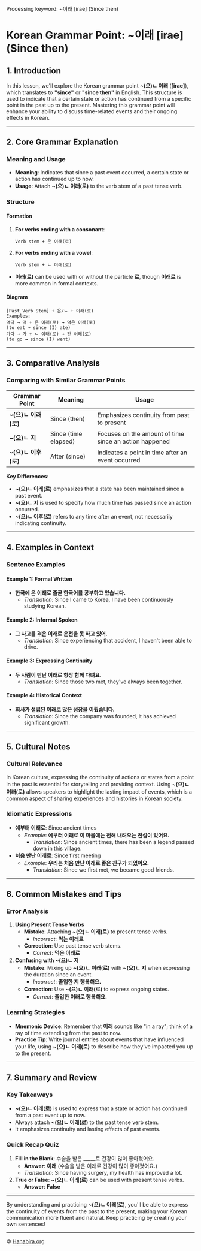 Processing keyword: ~이래 [irae] (Since then)
# Korean Grammar Point: ~이래 [irae] (Since then)

## 1. Introduction
In this lesson, we'll explore the Korean grammar point **~(으)ㄴ 이래** (**[irae]**), which translates to **"since"** or **"since then"** in English. This structure is used to indicate that a certain state or action has continued from a specific point in the past up to the present. Mastering this grammar point will enhance your ability to discuss time-related events and their ongoing effects in Korean.

---
## 2. Core Grammar Explanation
### Meaning and Usage
- **Meaning**: Indicates that since a past event occurred, a certain state or action has continued up to now.
- **Usage**: Attach **~(으)ㄴ 이래(로)** to the verb stem of a past tense verb.
### Structure
#### Formation
1. **For verbs ending with a consonant**:
   ```
   Verb stem + 은 이래(로)
   ```
2. **For verbs ending with a vowel**:
   ```
   Verb stem + ㄴ 이래(로)
   ```
- **이래(로)** can be used with or without the particle **로**, though **이래로** is more common in formal contexts.
#### Diagram
```
[Past Verb Stem] + 은/ㄴ + 이래(로)
Examples:
먹다 → 먹 + 은 이래(로) → 먹은 이래(로)
(to eat → since (I) ate)
가다 → 가 + ㄴ 이래(로) → 간 이래(로)
(to go → since (I) went)
```
---
## 3. Comparative Analysis
### Comparing with Similar Grammar Points
| Grammar Point     | Meaning                | Usage                                |
|-------------------|------------------------|--------------------------------------|
| **~(으)ㄴ 이래(로)** | Since (then)           | Emphasizes continuity from past to present |
| **~(으)ㄴ 지**      | Since (time elapsed)    | Focuses on the amount of time since an action happened |
| **~(으)ㄴ 이후(로)** | After (since)          | Indicates a point in time after an event occurred |
**Key Differences**:
- **~(으)ㄴ 이래(로)** emphasizes that a state has been maintained since a past event.
- **~(으)ㄴ 지** is used to specify how much time has passed since an action occurred.
- **~(으)ㄴ 이후(로)** refers to any time after an event, not necessarily indicating continuity.
---
## 4. Examples in Context
### Sentence Examples
#### Example 1: Formal Written
- **한국에 온 이래로 줄곧 한국어를 공부하고 있습니다.**
  - *Translation*: Since I came to Korea, I have been continuously studying Korean.
#### Example 2: Informal Spoken
- **그 사고를 겪은 이래로 운전을 못 하고 있어.**
  - *Translation*: Since experiencing that accident, I haven't been able to drive.
#### Example 3: Expressing Continuity
- **두 사람이 만난 이래로 항상 함께 다녀요.**
  - *Translation*: Since those two met, they've always been together.
#### Example 4: Historical Context
- **회사가 설립된 이래로 많은 성장을 이뤘습니다.**
  - *Translation*: Since the company was founded, it has achieved significant growth.
---
## 5. Cultural Notes
### Cultural Relevance
In Korean culture, expressing the continuity of actions or states from a point in the past is essential for storytelling and providing context. Using **~(으)ㄴ 이래(로)** allows speakers to highlight the lasting impact of events, which is a common aspect of sharing experiences and histories in Korean society.
### Idiomatic Expressions
- **예부터 이래로**: Since ancient times
  - *Example*: **예부터 이래로 이 마을에는 전해 내려오는 전설이 있어요.**
    - *Translation*: Since ancient times, there has been a legend passed down in this village.
- **처음 만난 이래로**: Since first meeting
  - *Example*: **우리는 처음 만난 이래로 좋은 친구가 되었어요.**
    - *Translation*: Since we first met, we became good friends.
---
## 6. Common Mistakes and Tips
### Error Analysis
1. **Using Present Tense Verbs**
   - **Mistake**: Attaching **~(으)ㄴ 이래(로)** to present tense verbs.
     - *Incorrect*: **먹는 이래로**
   - **Correction**: Use past tense verb stems.
     - *Correct*: **먹은 이래로**
2. **Confusing with **~(으)ㄴ 지****
   - **Mistake**: Mixing up **~(으)ㄴ 이래(로)** with **~(으)ㄴ 지** when expressing the duration since an event.
     - *Incorrect*: **졸업한 지 행복해요.**
   - **Correction**: Use **~(으)ㄴ 이래(로)** to express ongoing states.
     - *Correct*: **졸업한 이래로 행복해요.**
### Learning Strategies
- **Mnemonic Device**: Remember that **이래** sounds like "in a ray"; think of a ray of time extending from the past to now.
- **Practice Tip**: Write journal entries about events that have influenced your life, using **~(으)ㄴ 이래(로)** to describe how they've impacted you up to the present.
---
## 7. Summary and Review
### Key Takeaways
- **~(으)ㄴ 이래(로)** is used to express that a state or action has continued from a past event up to now.
- Always attach **~(으)ㄴ 이래(로)** to the past tense verb stem.
- It emphasizes continuity and lasting effects of past events.
### Quick Recap Quiz
1. **Fill in the Blank**: 수술을 받은 _____로 건강이 많이 좋아졌어요.
   - **Answer**: **이래** (수술을 받은 이래로 건강이 많이 좋아졌어요.)
   - *Translation*: Since having surgery, my health has improved a lot.
2. **True or False**: **~(으)ㄴ 이래(로)** can be used with present tense verbs.
   - **Answer**: **False**
---
By understanding and practicing **~(으)ㄴ 이래(로)**, you'll be able to express the continuity of events from the past to the present, making your Korean communication more fluent and natural. Keep practicing by creating your own sentences!

---
© [Hanabira.org](https://hanabira.org)
